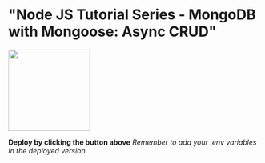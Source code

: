 # "Node JS Tutorial Series - MongoDB with Mongoose: Async CRUD"

[<img src="https://cdn.gomix.com/2bdfb3f8-05ef-4035-a06e-2043962a3a13%2Fremix-button.svg" width="163px" />](https://glitch.com/edit/#!/import/github/abonazari/mongodb)

**Deploy by clicking the button above**
_Remember to add your .env variables in the deployed version_
